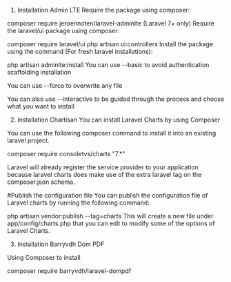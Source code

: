 1. Installation Admin LTE
Require the package using composer:

composer require jeroennoten/laravel-adminlte
(Laravel 7+ only) Require the laravel/ui package using composer:

composer require laravel/ui
php artisan ui:controllers
Install the package using the command (For fresh laravel installations):

php artisan adminlte:install
You can use --basic to avoid authentication scaffolding installation

You can use --force to overwrite any file

You can also use --interactive to be guided through the process and choose what you want to install


2. Installation Chartisan
You can install Laravel Charts by using Composer

You can use the following composer command to install it into an existing laravel project.

composer require consoletvs/charts "7.*"

Laravel will already register the service provider to your application because laravel charts does make use of the extra laravel tag on the composer.json schema.

#Publish the configuration file
You can publish the configuration file of Laravel charts by running the following command:

php artisan vendor:publish --tag=charts
This will create a new file under app/config/charts.php that you can edit to modify some of the options of Laravel Charts.

3. Installation Barryvdh Dom PDF

Using Composer to install 

composer require barryvdh/laravel-dompdf
